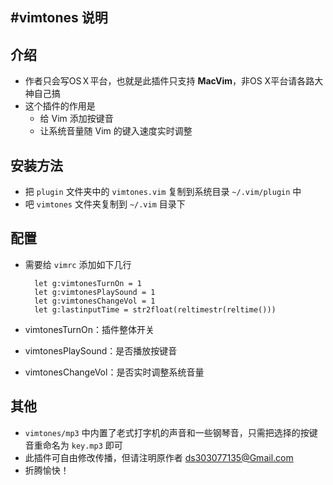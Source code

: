 #vimtones 说明
----
## 介绍
- 作者只会写OSＸ平台，也就是此插件只支持 **MacVim**，非OS X平台请各路大神自己搞
- 这个插件的作用是
  * 给 Vim 添加按键音
  * 让系统音量随 Vim 的键入速度实时调整

## 安装方法
- 把 `plugin` 文件夹中的 `vimtones.vim` 复制到系统目录 `~/.vim/plugin` 中
- 吧 `vimtones` 文件夹复制到 `~/.vim` 目录下

## 配置
- 需要给 `vimrc` 添加如下几行


		let g:vimtonesTurnOn = 1
		let g:vimtonesPlaySound = 1
		let g:vimtonesChangeVol = 1
		let g:lastinputTime = str2float(reltimestr(reltime()))
	
- vimtonesTurnOn：插件整体开关
- vimtonesPlaySound：是否播放按键音
- vimtonesChangeVol：是否实时调整系统音量

## 其他
- `vimtones/mp3` 中内置了老式打字机的声音和一些钢琴音，只需把选择的按键音重命名为 `key.mp3` 即可
- 此插件可自由修改传播，但请注明原作者 ds303077135@Gmail.com
- 折腾愉快！

